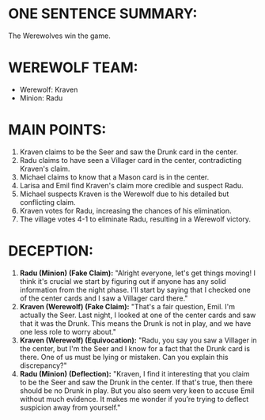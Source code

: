 # ONE SENTENCE SUMMARY:
The Werewolves win the game.

# WEREWOLF TEAM:
- Werewolf: Kraven
- Minion: Radu

# MAIN POINTS:
1. Kraven claims to be the Seer and saw the Drunk card in the center.
2. Radu claims to have seen a Villager card in the center, contradicting Kraven's claim.
3. Michael claims to know that a Mason card is in the center.
4. Larisa and Emil find Kraven's claim more credible and suspect Radu.
5. Michael suspects Kraven is the Werewolf due to his detailed but conflicting claim.
6. Kraven votes for Radu, increasing the chances of his elimination.
7. The village votes 4-1 to eliminate Radu, resulting in a Werewolf victory.

# DECEPTION:
1. **Radu (Minion) (Fake Claim):** "Alright everyone, let's get things moving! I think it's crucial we start by figuring out if anyone has any solid information from the night phase. I'll start by saying that I checked one of the center cards and I saw a Villager card there."
2. **Kraven (Werewolf) (Fake Claim):** "That's a fair question, Emil. I'm actually the Seer. Last night, I looked at one of the center cards and saw that it was the Drunk. This means the Drunk is not in play, and we have one less role to worry about."
3. **Kraven (Werewolf) (Equivocation):** "Radu, you say you saw a Villager in the center, but I'm the Seer and I know for a fact that the Drunk card is there. One of us must be lying or mistaken. Can you explain this discrepancy?"
4. **Radu (Minion) (Deflection):** "Kraven, I find it interesting that you claim to be the Seer and saw the Drunk in the center. If that's true, then there should be no Drunk in play. But you also seem very keen to accuse Emil without much evidence. It makes me wonder if you’re trying to deflect suspicion away from yourself."